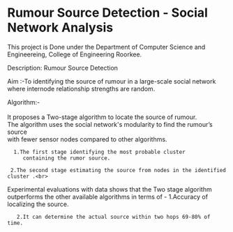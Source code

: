 
# Rumour Source Detection - Social Network Analysis


This project is Done under the Department of Computer Science and Engineereing, College of Engineering Roorkee.<br>

Description: Rumour Source Detection<br>

Aim :-To identifying the source of rumour in a large-scale social network where internode relationship strengths are random.<br>

Algorithm:-<br>
<br>
It proposes a Two-stage algorithm to locate the source of rumour.<br>
The algorithm uses the social network's modularity to find the rumour’s source<br>
with fewer sensor nodes compared to other algorithms. <br>

      1.The first stage identifying the most probable cluster 
         containing the rumor source.

     2.The second stage estimating the source from nodes in the identified cluster .<br>


Experimental evaluations with data shows that the Two stage algorithm outperforms the other available algorithms in terms of - 
       1.Accuracy of localizing the source.

       2.It can determine the actual source within two hops 69-80% of time.
       
